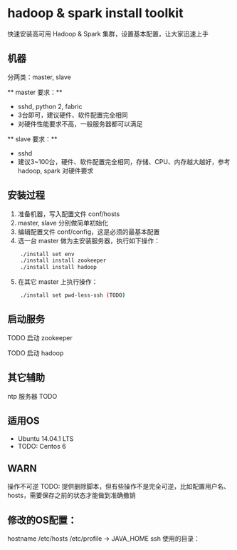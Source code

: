 # hadoop & spark install toolkit
快速安装高可用 Hadoop & Spark 集群，设置基本配置，让大家迅速上手


## 机器
分两类：master, slave

** master 要求：**
* sshd, python 2, fabric
* 3台即可，建议硬件、软件配置完全相同
* 对硬件性能要求不高，一般服务器都可以满足

** slave 要求：**
* sshd
* 建议3~100台，硬件、软件配置完全相同，存储、CPU、内存越大越好，参考 hadoop, spark 对硬件要求


## 安装过程
1. 准备机器，写入配置文件 conf/hosts
2. master, slave 分别做简单初始化
3. 编辑配置文件 conf/config，这是必须的最基本配置
4. 选一台 master 做为主安装服务器，执行如下操作：
```bash
    ./install set env
    ./install install zookeeper
    ./install install hadoop
```
5. 在其它 master 上执行操作：
```bash
    ./install set pwd-less-ssh (TODO)
```

## 启动服务

TODO 启动 zookeeper

TODO 启动 hadoop



## 其它辅助
ntp 服务器 TODO



## 适用OS
+ Ubuntu 14.04.1 LTS
+ TODO: Centos 6


## WARN
操作不可逆
TODO: 提供删除脚本，但有些操作不是完全可逆，比如配置用户名、hosts，需要保存之前的状态才能做到准确撤销


## 修改的OS配置：
hostname
/etc/hosts
/etc/profile -> JAVA_HOME
ssh
使用的目录：


